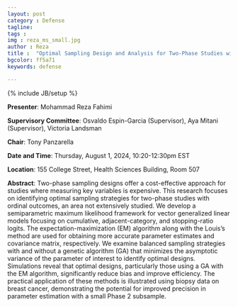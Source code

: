 ```yaml
---
layout: post
category : Defense
tagline: 
tags : 
img : reza_ms_small.jpg
author : Reza
title :  "Optimal Sampling Design and Analysis for Two-Phase Studies with Ordinal Outcomes (MSc)"
bgcolor: ff5a71
keywords: defense

---
```


{% include JB/setup %}


**Presenter**:  Mohammad Reza Fahimi

**Supervisory Committee**:  Osvaldo Espin-Garcia (Supervisor), Aya Mitani (Supervisor), Victoria Landsman

**Chair**: Tony Panzarella

**Date and Time**:  Thursday, August 1, 2024, 10:20-12:30pm EST

**Location**:  155 College Street, Health Sciences Building, Room 507





<!--more-->

**Abstract**: Two-phase sampling designs offer a cost-effective approach for studies where measuring key variables is expensive. This research focuses on identifying optimal sampling strategies for two-phase studies with ordinal outcomes, an area not extensively studied. We develop a semiparametric maximum likelihood framework for vector generalized linear models focusing on cumulative, adjacent-category, and stopping-ratio logits. The expectation-maximization (EM) algorithm along with the Louis’s method are used for obtaining more accurate parameter estimates and covariance matrix, respectively. We examine balanced sampling strategies with and without a genetic algorithm (GA) that minimizes the asymptotic variance of the parameter of interest to identify optimal designs. Simulations reveal that optimal designs, particularly those using a GA with the EM algorithm, significantly reduce bias and improve efficiency. The practical application of these methods is illustrated using biopsy data on breast cancer, demonstrating the potential for improved precision in parameter estimation with a small Phase 2 subsample.

